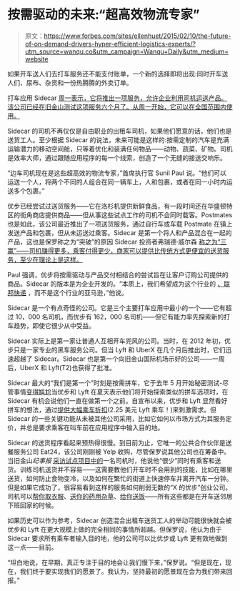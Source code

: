# 按需驱动的未来:“超高效物流专家”

> 原文：<https://www.forbes.com/sites/ellenhuet/2015/02/10/the-future-of-on-demand-drivers-hyper-efficient-logistics-experts/?utm_source=wanqu.co&utm_campaign=Wanqu+Daily&utm_medium=website>

如果开车送人们去打车服务还不能支付账单，一个新的选择即将出现:同时开车送人们、尿布、杂货和一份热腾腾的外卖订单。

打车应用 Sidecar [周一表示，它将推出一项服务，允许企业利用司机运送产品。该公司已经在旧金山测试这项服务六个月了。从周一开始，它可以在全国范围内使用。](https://www.side.cr/people-packages-the-future-of-same-day-delivery/)

Sidecar 的司机不再仅仅是自由职业的出租车司机，如果他们愿意的话，他们也是送货工人。至少根据 Sidecar 的说法，未来可能是这样的:按需定制的汽车是充满运输潜力的移动空间舱，只等着优化和装满任何物品——动物、蔬菜、矿物。司机是效率大师，通过跟随应用程序的每一个线索，创造了一个无缝的接送交响乐。

“边车司机现在是这些超高效的物流专家，”首席执行官 Sunil Paul 说。“他们可以运送一个人，将两个不同的人组合在同一辆车上，人和包裹，或者在同一小时内运送多个包裹。”

优步已经尝试过送货服务——它在洛杉机提供新鲜食品，有一段时间还在华盛顿特区的街角商店提供商品——但从事这些试点工作的司机不会同时载客。Postmates 也是如此，该公司最近推出了一项送货服务，通过自行车或车载 Postmate 在镇上发送产品和包裹，但从未运送过乘客。Sidecar 是第一个将人和产品混合在一起的产品，这也是保罗称之为“突破”的原因 Sidecar 投资者弗瑞德·威尔森 [称之为“三赢”——司机赚得更多，乘客付得更少，商家可以提供比传统方式更便宜的送货服务，至少在理论上是这样。](http://avc.com/2015/02/people-plus-packages/)

Paul 强调，优步将按需驱动与产品交付相结合的尝试旨在让客户订购公司提供的商品。Sidecar 的版本是为企业开发的。“本质上，我们希望成为这个行业的 <fbs-quotecard article-quote-card="" ticker="FDX" exchange="NYSE" type="organization" natural-id="fred/company/1564" closing-price="0.0" current-price="0.0" link="/companies/fedex/" name="FedEx">[、联邦快递](/companies/fedex/)</fbs-quotecard> ，而不是这个行业的亚马逊，”他说。

Sidecar 是一个有点奇怪的公司。它是三个主要打车应用中最小的一个——它有超过 10，000 名司机，而优步有 162，000 名司机——但它有能力率先探索新的打车趋势，即使它很少从中受益。

Sidecar 实际上是第一家让普通人互相开车兜风的公司。当时，在 2012 年初，优步只是一家专业的黑车服务公司。但当 Lyft 和 UberX 在几个月后推出时，它们迅速超越了 Sidecar。Sidecar 也是第一个向旧金山国际机场示好的公司——一周后，UberX 和 Lyft(T2)也获得了批准。

Sidecar 最大的“我们是第一个”时刻是按需拼车，它于去年 5 月开始秘密测试-尽管事情[变得尴尬](http://venturebeat.com/2014/08/06/late-to-the-party-again-sidecar-launches-carpooling-like-uber-lyft/)当优步和 Lyft 在夏天表示他们将开始探索类似的拼车选项时，在 Sidecar 有机会说他们一直在做第一个之前。自宣布以来，优步和 Lyft 显然看好拼车的想法，通过[提供大幅乘车折扣](https://twitter.com/ellenhuet/status/558776350056542209)(2.25 美元 Lyft 乘车！)来刺激需求。但 Sidecar 的一些关键功能从未被其他公司采用，比如它如何以市场方式为其服务定价，并总是要求乘客在叫车前在应用程序中输入目的地。

Sidecar 的送货程序看起来预热得很慢。到目前为止，它唯一的公共合作伙伴是送餐服务公司 Eat24，该公司刚刚被 Yelp 收购，尽管保罗说其他公司也在筹备中。当旧金山*纪事报* [采访试点项目中的](http://www.sfgate.com/business/article/Sidecar-expands-service-to-deliver-packages-as-6071623.php)一名司机时，他说他“很少”同时有乘客和送货。训练司机送货并不容易——这需要教他们开车时不会用到的技能，比如在哪里送货，如何防止食物变冷，以及如何在繁忙的街道上快速停车并离开汽车一分钟。但是如果它成功了，很容易看到这样的服务如何削弱无数的“X 的优步”创业公司。司机可以[帮你取衣服](http://www.getwashio.com/)、[送你的药用杂草](https://getmeadow.com/)、[给你送饭](http://www.sprig.com/)——所有这些都是在开车送邻居下班回家的时候。

如果历史可以作为参考，Sidecar 创造混合出租车送货工人的举动可能很快就会被优步和 Lyft 在更大规模上做的完全相同的事情所超越。但保罗说，他认为由于 Sidecar 要求所有乘车者输入目的地，他的公司可以比优步或 Lyft 更有效地做到这一点——目前。

“坦白地说，在早期，真正专注于目的地会让我们慢下来，”保罗说。“但是现在，现在，我们终于要实现我们的愿景了。我认为，坚持最初的愿景现在会为我们带来回报。”